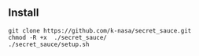 ## Install
```
git clone https://github.com/k-nasa/secret_sauce.git
chmod -R +x  ./secret_sauce/
./secret_sauce/setup.sh
```
